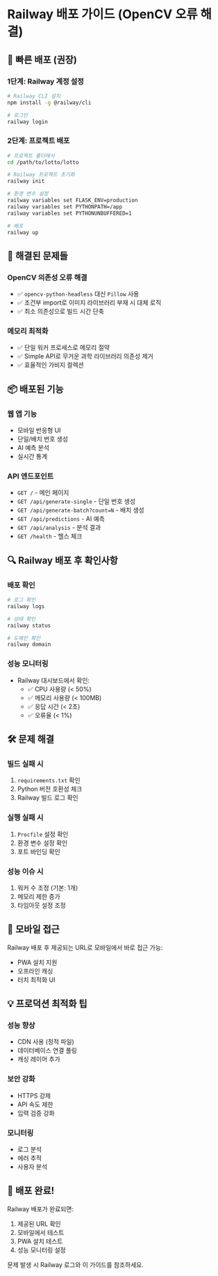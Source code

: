 # Railway 배포 가이드 (OpenCV 오류 해결)

## 🚀 빠른 배포 (권장)

### 1단계: Railway 계정 설정
```bash
# Railway CLI 설치
npm install -g @railway/cli

# 로그인
railway login
```

### 2단계: 프로젝트 배포
```bash
# 프로젝트 폴더에서
cd /path/to/lotto/lotto

# Railway 프로젝트 초기화
railway init

# 환경 변수 설정
railway variables set FLASK_ENV=production
railway variables set PYTHONPATH=/app
railway variables set PYTHONUNBUFFERED=1

# 배포
railway up
```

## 🔧 해결된 문제들

### OpenCV 의존성 오류 해결
- ✅ `opencv-python-headless` 대신 `Pillow` 사용
- ✅ 조건부 import로 이미지 라이브러리 부재 시 대체 로직
- ✅ 최소 의존성으로 빌드 시간 단축

### 메모리 최적화
- ✅ 단일 워커 프로세스로 메모리 절약
- ✅ Simple API로 무거운 과학 라이브러리 의존성 제거
- ✅ 효율적인 가비지 컬렉션

## 📦 배포된 기능

### 웹 앱 기능
- 모바일 반응형 UI
- 단일/배치 번호 생성
- AI 예측 분석
- 실시간 통계

### API 엔드포인트
- `GET /` - 메인 페이지
- `GET /api/generate-single` - 단일 번호 생성
- `GET /api/generate-batch?count=N` - 배치 생성
- `GET /api/predictions` - AI 예측
- `GET /api/analysis` - 분석 결과
- `GET /health` - 헬스 체크

## 🔍 Railway 배포 후 확인사항

### 배포 확인
```bash
# 로그 확인
railway logs

# 상태 확인
railway status

# 도메인 확인
railway domain
```

### 성능 모니터링
- Railway 대시보드에서 확인:
  - ✅ CPU 사용량 (< 50%)
  - ✅ 메모리 사용량 (< 100MB)
  - ✅ 응답 시간 (< 2초)
  - ✅ 오류율 (< 1%)

## 🛠️ 문제 해결

### 빌드 실패 시
1. `requirements.txt` 확인
2. Python 버전 호환성 체크
3. Railway 빌드 로그 확인

### 실행 실패 시
1. `Procfile` 설정 확인
2. 환경 변수 설정 확인
3. 포트 바인딩 확인

### 성능 이슈 시
1. 워커 수 조정 (기본: 1개)
2. 메모리 제한 증가
3. 타임아웃 설정 조정

## 📱 모바일 접근

Railway 배포 후 제공되는 URL로 모바일에서 바로 접근 가능:
- PWA 설치 지원
- 오프라인 캐싱
- 터치 최적화 UI

## 💡 프로덕션 최적화 팁

### 성능 향상
- CDN 사용 (정적 파일)
- 데이터베이스 연결 풀링
- 캐싱 레이어 추가

### 보안 강화
- HTTPS 강제
- API 속도 제한
- 입력 검증 강화

### 모니터링
- 로그 분석
- 에러 추적
- 사용자 분석

## 🎯 배포 완료!

Railway 배포가 완료되면:
1. 제공된 URL 확인
2. 모바일에서 테스트
3. PWA 설치 테스트
4. 성능 모니터링 설정

문제 발생 시 Railway 로그와 이 가이드를 참조하세요.
